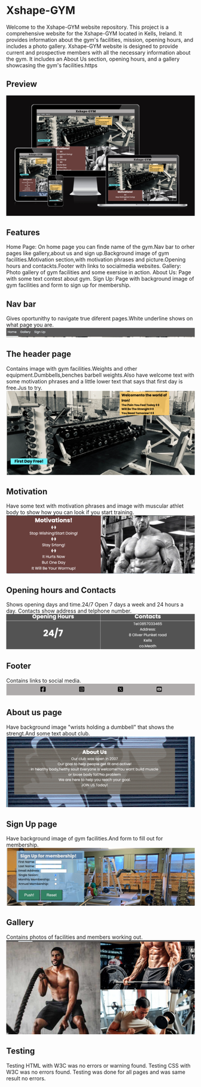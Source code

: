 # Xshape-GYM
Welcome to the Xshape-GYM website repository. This project is a comprehensive website for the Xshape-GYM located in Kells, Ireland. It provides information about the gym's facilities, mission, opening hours, and includes a photo gallery.
Xshape-GYM website is designed to provide current and prospective members with all the necessary information about the gym. It includes an About Us section, opening hours, and a gallery showcasing the gym's facilities.https

## Preview
![Xshape-GYM](assets/images/responsive_image.png)

## Features
Home Page: On home page you can finde name of the gym.Nav bar to orher pages like gallery,about us and sign up.Background image of gym facilities.Motivation section,with motivation phrases and picture.Opening hours and contackts.Footer with links to socialmedia websites.
Gallery: Photo gallery of gym facilities and some exersise in action.
About Us: Page with some text contest about gym.
Sign Up: Page with background image of gym facilities and form to sign up for membership.

## Nav bar
Gives oportunithy to navigate true diferent pages.White underline shows on what page you are.
![navbar](assets/images/nav_bar.png)

## The header page
Contains image with gym facilities.Weights and other equipment.Dumbbells,benches barbell weights.Also have welcome text with some motivation phrases and a little lower text that says that first day is free.Jus to try.
![Header](assets/images/header_page.png)

## Motivation
Have some text with motivation phrases and image with muscular athlet body to show how you can look if you start training.
![Motivation](assets/images/motivation_section.png)

## Opening hours and Contacts
Shows opening days and time.24/7 Open 7 days a week and 24 hours a day.
Contacts show address and telphone number.
![Opening](assets/images/opening_times_and_contacts.png)

## Footer
Contains links to social media.
![Footer](assets/images/footer.png)

## About us page
Have background image "wrists holding a dumbbell" that shows the strengt.And some text about club.
![About](assets/images/about_us.png)

## Sign Up page
Have background image of gym facilities.And form to fill out for membership.
![Signup](assets/images/signup.png)

## Gallery
Contains photos of facilities and members working out.
![Gallery](assets/images/gallery.png)
## Testing
Testing HTML with W3C was no errors or warning found.
Testing CSS with W3C was no errors found.
Testing was done for all pages and was same result no errors.


[def]: https://ui.dev/amiresponsive?url=https://glk3.github.io/Gediminas-Luksevicius-Xshape-GYM/
[def2]: ?url=https://glk3.github.io/Gediminas-Luksevicius-Xshape-GYM